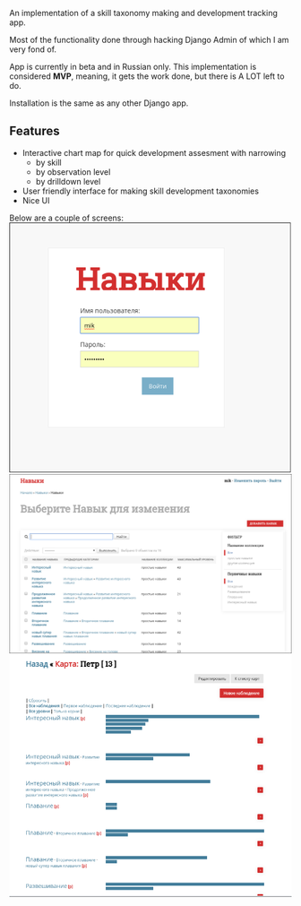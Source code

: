 An implementation of a skill taxonomy making and development tracking app. 

Most of the functionality done through hacking  Django Admin of which 
I am very fond of. 

App is currently in beta and in Russian only. 
This implementation is considered **MVP**, meaning, 
it gets the work done, but there is A LOT left to 
do. 


Installation is the same as any other Django app.

## Features

* Interactive chart map for quick development assesment with narrowing
  * by skill
  * by observation level
  * by drilldown level
* User friendly interface for making skill development taxonomies
* Nice UI

Below are a couple of screens: 
![login](https://raw.githubusercontent.com/michaelleachim/skillz/master/screens/login.png)
![adding screen](https://raw.githubusercontent.com/michaelleachim/skillz/master/screens/skills_adding.png)
![tracking screen](https://raw.githubusercontent.com/michaelleachim/skillz/master/screens/skills_tracking.png)






